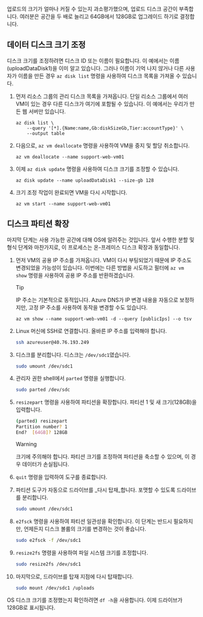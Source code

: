 업로드의 크기가 얼마나 커질 수 있는지 과소평가했으며, 업로드 디스크 공간이 부족합니다. 여러분은 공간을 두 배로 늘리고 64GB에서 128GB로 업그레이드 하기로 결정합니다.

## <a name="resize-the-data-disk"></a>데이터 디스크 크기 조정

디스크 크기를 조정하려면 디스크 ID 또는 이름이 필요합니다. 이 예에서는 이름(uploadDataDisk1)을 이미 알고 있습니다. 그러나 이름이 기억 나지 않거나 다른 사용자가 이름을 만든 경우 `az disk list` 명령을 사용하여 디스크 목록을 가져올 수 있습니다.

1. 먼저 리소스 그룹의 관리 디스크 목록을 가져옵니다. 단일 리소스 그룹에서 여러 VM이 있는 경우 다른 디스크가 여기에 포함될 수 있습니다. 이 예에서는 우리가 만든 웹 서버만 있습니다.

    ```azurecli
    az disk list \
        --query '[*].{Name:name,Gb:diskSizeGb,Tier:accountType}' \
        --output table
    ```

1. 다음으로, `az vm deallocate` 명령을 사용하여 VM을 중지 및 할당 취소합니다. 

    ```azurecli
    az vm deallocate --name support-web-vm01
    ```
1. 이제 `az disk update` 명령을 사용하여 디스크 크기를 조정할 수 있습니다.

    ```azurecli
    az disk update --name uploadDataDisk1 --size-gb 128
    ```
    
1. 크기 조정 작업이 완료되면 VM을 다시 시작합니다.

    ```azurecli
    az vm start --name support-web-vm01
    ```

## <a name="expand-the-disk-partition"></a>디스크 파티션 확장

마지막 단계는 사용 가능한 공간에 대해 OS에 알려주는 것입니다. 앞서 수행한 분할 및 형식 단계와 마찬가지로, 이 프로세스는 온-프레미스 디스크 확장과 동일합니다. 

1. 먼저 VM의 공용 IP 주소를 가져옵니다. VM이 다시 부팅되었기 때문에 IP 주소도 변경되었을 가능성이 있습니다. 이번에는 다른 방법을 시도하고 필터에 `az vm show` 명령을 사용하여 공용 IP 주소를 반환하겠습니다.

    > [!TIP]
    > IP 주소는 기본적으로 동적입니다. Azure DNS가 IP 변경 내용을 자동으로 보정하지만, 고정 IP 주소를 사용하여 동작을 변경할 수도 있습니다.

    ```azurecli
    az vm show --name support-web-vm01 -d --query [publicIps] --o tsv
    ```
    
1. Linux 머신에 SSH로 연결합니다. 올바른 IP 주소를 입력해야 합니다.

    ```bash
    ssh azureuser@40.76.193.249
    ```

1. 디스크를 분리합니다. 디스크는 `/dev/sdc1`였습니다.

    ```bash
    sudo umount /dev/sdc1
    ```

1. 관리자 권한 shell에서 `parted` 명령을 실행합니다.

    ```bash
    sudo parted /dev/sdc
    ```
    
1. `resizepart` 명령을 사용하여 파티션을 확장합니다. 파티션 1 및 새 크기(128GB)을 입력합니다.

    ```bash
    (parted) resizepart
    Partition number? 1
    End?  [64GB]? 128GB
    ```

    > [!WARNING]
    > 크기에 주의해야 합니다. 파티션 크기를 조정하여 파티션을 축소할 수 있으며, 이 경우 데이터가 손실됩니다.
    
1. `quit` 명령을 입력하여 도구를 종료합니다.

1. 파티션 도구가 자동으로 드라이브를 _다시 탑재_합니다. 포맷할 수 있도록 드라이브를 분리합니다.

    ```bash
    sudo umount /dev/sdc1
    ```
    
1. `e2fsck` 명령을 사용하여 파티션 일관성을 확인합니다. 이 단계는 반드시 필요하지만, 언제든지 디스크 볼륨의 크기를 변경하는 것이 좋습니다.

    ```bash
    sudo e2fsck -f /dev/sdc1
    ```

1. `resize2fs` 명령을 사용하여 파일 시스템 크기를 조정합니다.

    ```bash
    sudo resize2fs /dev/sdc1
    ```

1. 마지막으로, 드라이브를 탑재 지점에 다시 탑재합니다.

    ```bash
    sudo mount /dev/sdc1 /uploads
    ```

OS 디스크 크기를 조정했는지 확인하려면 `df -h`을 사용합니다. 이제 드라이브가 128GB로 표시됩니다.
